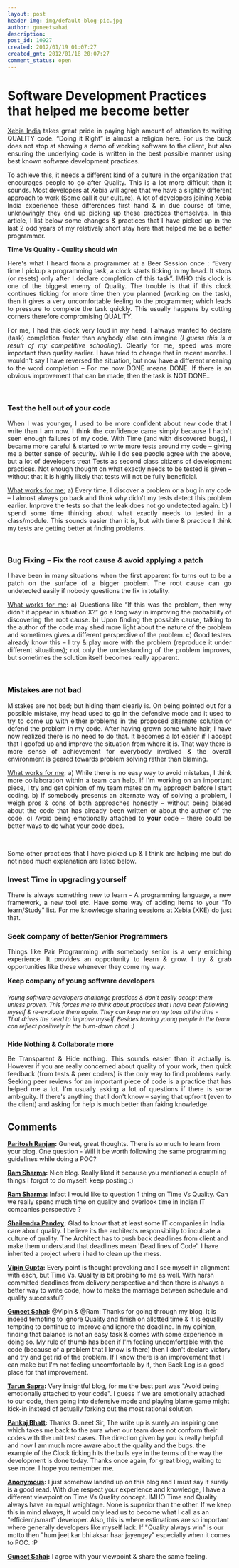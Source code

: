 ```yaml
---
layout: post
header-img: img/default-blog-pic.jpg
author: guneetsahai
description: 
post_id: 10927
created: 2012/01/19 01:07:27
created_gmt: 2012/01/18 20:07:27
comment_status: open
---
```


# Software Development Practices that helped me become better

<p align="JUSTIFY"><span style="color: #000080;" color="#000080"><span style="text-decoration: underline;"><a href="http://xebiaindia.com/" target="_blank">Xebia India</a></span></span> takes great pride in paying high amount of attention to writing QUALITY code. “Doing it Right” is almost a religion here. For us the buck does not stop at showing a demo of working software to the client, but also ensuring the underlying code is written in the best possible manner using best known software development practices.</p>

<p align="JUSTIFY">To achieve this, it needs a different kind of a culture in the organization that encourages people to go after Quality. This is a lot more difficult than it sounds. Most developers at Xebia will agree that we have a slightly different approach to work (Some call it our culture). A lot of developers joining Xebia India experience these differences first hand &amp; in due course of time, unknowingly they end up picking up these practices themselves. In this article, I list below some changes &amp; practices that I have picked up in the last 2 odd years of my relatively short stay here that helped me be a better programmer.</p>

<p align="JUSTIFY"><!--more--></p>

<p align="JUSTIFY"><strong>Time Vs Quality - Quality should win</strong></p>

<p align="JUSTIFY">Here's what I heard from a programmer at a Beer Session once : “Every time I pickup a programming task, a clock starts ticking in my head. It stops (or resets) only after I declare completion of this task”. IMHO this clock is one of the biggest enemy of Quality. The trouble is that if this clock continues ticking for more time then you planned (working on the task), then it gives a very uncomfortable feeling to the programmer; which leads to pressure to complete the task quickly. This usually happens by cutting corners therefore compromising QUALITY.</p>

<p align="JUSTIFY">For me, I had this clock very loud in my head. I always wanted to declare (task) completion faster than anybody else can imagine (<i>I guess this is a result of my competitive schooling</i>).  Clearly for me, speed was more important than quality earlier. I have tried to change that in recent months. I wouldn't say I have reversed the situation, but now have a different meaning to the word completion – For me now DONE means DONE. If there is an obvious improvement that can be made, then the task is NOT DONE..</p>

<p align="JUSTIFY">&nbsp;</p>

<h3>Test the hell out of your code</h3>

<p align="JUSTIFY">When I was younger, I used to be more confident about new code that I write than I am now. I think the confidence came simply because I hadn't seen enough failures of my code. With Time (and with discovered bugs), I became more careful  &amp; started to write more tests around my code – giving me a better sense of security. While I do see people agree with the above, but a lot of developers treat Tests as second class citizens of development practices. Not enough thought on what exactly needs to be tested is given – without that it is highly likely that tests will not be fully beneficial.</p>

<p align="JUSTIFY"><span style="text-decoration: underline;">What works for me:</span> a) Every time, I discover a problem or a bug in my code – I almost always go back and think why didn't my tests detect this problem earlier. Improve the tests so that the leak does not go undetected again. b) I spend some time thinking about what exactly needs to tested in a class/module. This sounds easier than it is, but with time &amp; practice I think my tests are getting better at finding problems.</p>

<p align="JUSTIFY">&nbsp;</p>

<h3><span style="font-family: 'Liberation Sans', sans-serif;" face="Liberation Sans, sans-serif">Bug Fixing – Fix the root cause &amp; avoid applying a patch</span></h3>

<p align="JUSTIFY">I have been in many situations when the first apparent fix turns out to be a patch on the surface of a bigger problem. The root cause can go undetected easily if nobody questions the fix in totality.</p>

<p align="JUSTIFY"><span style="text-decoration: underline;">What works for me</span>: a) Questions like “If this was the problem, then why didn't it appear in situation X?” go a long way in improving the probability of discovering the root cause. b) Upon finding the possible cause, talking to the author of the code may shed more light about the nature of the problem and sometimes gives a different perspective of the problem. c) Good testers already know this – I try &amp; play more with the problem (reproduce it under different situations); not only the understanding of the problem improves, but sometimes the solution itself becomes really apparent.</p>

<p align="JUSTIFY">&nbsp;</p>

<h3 align="LEFT" lang="en-IN"><span style="color: #000000;" color="#000000">Mistakes are not bad </span></h3>

<p align="JUSTIFY">Mistakes are not bad; but hiding them clearly is. On being pointed out for a possible mistake, my head used to go in the defensive mode and it used to try to come up with either problems in the proposed alternate solution or defend the problem in my code. After having grown some white hair, I have now realized there is no need to do that. It becomes a lot easier if I accept that I goofed up and improve the situation from where it is. That way there is more sense of achievement for everybody involved &amp; the overall environment is geared towards problem solving rather than blaming.</p>

<p align="JUSTIFY"><span style="text-decoration: underline;">What works for me</span>: a) While there is no easy way to avoid mistakes, I think more collaboration within a team can  help. If I'm working on an important piece, I try and get opinion of my team mates on my approach before I start coding. b) If somebody presents an alternate way of solving a problem, I weigh pros &amp; cons of both approaches honestly – without being biased about the code that has already been written or about the author of the code. c) Avoid being emotionally attached to <b>your</b> code – there could be better ways to do what your code does.</p>

<p align="JUSTIFY">&nbsp;</p>

<p align="JUSTIFY">Some other practices that I have picked up &amp; I think are helping me but do not need much explanation are listed below.</p>

<h3 lang="en-IN" align="LEFT">Invest Time in upgrading yourself</h3>

<p align="JUSTIFY">There is always something new to learn - A programming language, a new framework, a new tool etc. Have some way of adding items to your “To learn/Study” list. For me knowledge sharing sessions at Xebia (XKE) do just that.</p>

<h3 align="LEFT" lang="en-IN"></h3>

<div>
<h3 align="LEFT" lang="en-IN">Seek company of better/Senior Programmers</h3>
</div>

<div>
<p align="JUSTIFY">Things like Pair Programming with somebody senior is a very enriching experience. It provides an opportunity to learn &amp; grow. I try &amp; grab opportunities like these whenever they come my way.</p>
<p align="JUSTIFY"><span style="font-size: 15px; font-weight: bold;">Keep company of young software developers</span></p>

</div>

<h5><span style="font-size: 13px; font-weight: normal;">Young software developers challenge practices &amp; don't easily accept them unless proven. This  forces me to think about practices that I have been following myself &amp; re-evaluate them again. They can keep me on my toes all the time - That drives the need to improve myself. Besides having young people in the team can reflect positively in the burn-down chart :)</span></h5>

<div><span style="font-size: 15px; font-weight: bold;">Hide Nothing &amp; Collaborate more</span></div>

<p align="JUSTIFY">Be Transparent &amp; Hide nothing. This sounds easier than it actually is. However if you are really concerned about quality of your work, then quick feedback (from tests &amp; peer coders) is the only way to find problems early. Seeking peer reviews for an important piece of code is a practice that has helped me a lot. I'm usually asking a lot of questions if there is some ambiguity. If there's anything that I don't know – saying that upfront (even to the client) and asking for help is much better than faking knowledge.</p>

## Comments

**[Paritosh Ranjan](#7019 "2012-01-19 11:37:12"):** Guneet, great thoughts. There is so much to learn from your blog. One question - Will it be worth following the same programming guidelines while doing a POC?

**[Ram Sharma](#7016 "2012-01-19 10:16:36"):** Nice blog. Really liked it because you mentioned a couple of things I forgot to do myself. keep posting :)

**[Ram Sharma](#7017 "2012-01-19 10:19:31"):** Infact I would like to question 1 thing on Time Vs Quality. Can we really spend much time on quality and overlook time in Indian IT companies perspective ?

**[Shailendra Pandey](#7075 "2012-01-22 23:45:29"):** Glad to know that at least some IT companies in India care about quality. I believe its the architects responsibility to inculcate a culture of quality. The Architect has to push back deadlines from client and make them understand that deadlines mean 'Dead lines of Code'. I have inherited a project where i had to clean up the mess.

**[Vipin Gupta](#7032 "2012-01-20 09:04:45"):** Every point is thought provoking and I see myself in alignment with each, but Time Vs. Quality is bit probing to me as well. With harsh committed deadlines from delivery perspective and then there is always a better way to write code, how to make the marriage between schedule and quality successful?

**[Guneet Sahai](#7057 "2012-01-21 12:53:11"):** @Vipin & @Ram: Thanks for going through my blog. It is indeed tempting to ignore Quality and finish on allotted time & it is equally tempting to continue to improve and ignore the deadline. In my opinion, finding that balance is not an easy task & comes with some experience in doing so. My rule of thumb has been if I'm feeling uncomfortable with the code (because of a problem that I know is there) then I don't declare victory and try and get rid of the problem. If I know there is an improvement that I can make but I'm not feeling uncomfortable by it, then Back Log is a good place for that improvement.

**[Tarun Sapra](#7050 "2012-01-20 19:56:23"):** Very insightful blog, for me the best part was "Avoid being emotionally attached to your code". I guess if we are emotionally attached to our code, then going into defensive mode and playing blame game might kick-in instead of actually forking out the most rational solution.

**[Pankaj Bhatt](#7090 "2012-01-23 23:26:37"):** Thanks Guneet Sir, The write up is surely an inspiring one which takes me back to the aura when our team does not conform their codes with the unit test cases. The direction given by you is really helpful and now I am much more aware about the quality and the bugs. the example of the Clock ticking hits the bulls eye in the terms of the way the development is done today. Thanks once again, for great blog, waiting to see more. I hope you remember me.

**[Anonymous](#7444 "2012-02-07 18:49:36"):** I just somehow landed up on this blog and I must say it surely is a good read. With due respect your experience and knowledge, I have a different viewpoint on Time Vs Quality concept. IMHO Time and Quality always have an equal weightage. None is superior than the other. If we keep this in mind always, It would only lead us to become what I call as an "efficient/smart" developer. Also, this is where estimations are so important where generally developers like myself lack. If "Quality always win" is our motto then "hum jeet kar bhi aksar haar jayengey" especially when it comes to POC. :P

**[Guneet Sahai](#7462 "2012-02-08 09:55:36"):** I agree with your viewpoint & share the same feeling.

